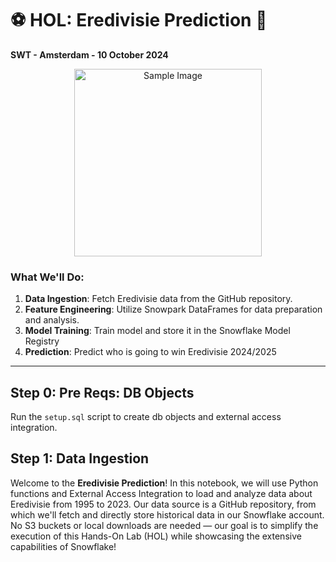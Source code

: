 # ⚽ **HOL: Eredivisie Prediction** 🥇

**SWT - Amsterdam - 10 October 2024**
<p align="center">
  <img src="https://upload.wikimedia.org/wikipedia/commons/thumb/0/0f/Eredivisie_nieuw_logo_2017-.svg/640px-Eredivisie_nieuw_logo_2017-.svg.png" alt="Sample Image" width="300" />
</p>

### What We'll Do:
1. **Data Ingestion**: Fetch Eredivisie data from the GitHub repository.
2. **Feature Engineering**: Utilize Snowpark DataFrames for data preparation and analysis.
3. **Model Training**: Train model and store it in the Snowflake Model Registry
4. **Prediction**: Predict who is going to win Eredivisie 2024/2025

---
## Step 0: Pre Reqs: DB Objects

Run the `setup.sql` script to create db objects and external access integration.

## Step 1: Data Ingestion

Welcome to the **Eredivisie Prediction**! In this notebook, we will use Python functions and External Access Integration to load and analyze data about Eredivisie from 1995 to 2023. Our data source is a GitHub repository, from which we'll fetch and directly store historical data in our Snowflake account. No S3 buckets or local downloads are needed — our goal is to simplify the execution of this Hands-On Lab (HOL) while showcasing the extensive capabilities of Snowflake!


